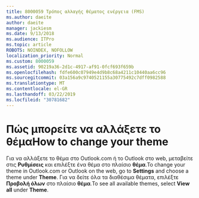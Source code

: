 ```yaml
---
title: 8000059 Τρόπος αλλαγής θέματος ενέργεια (FMS)
ms.author: daeite
author: daeite
manager: jackiesm
ms.date: 9/13/2018
ms.audience: ITPro
ms.topic: article
ROBOTS: NOINDEX, NOFOLLOW
localization_priority: Normal
ms.custom: 8000059
ms.assetid: 90219a36-2d1c-4917-af91-0fcf693f659b
ms.openlocfilehash: fdfe600c07949e4d9b8c68a4211c10440aa6cc96
ms.sourcegitcommit: 03a156a9c9740521155a30775492c7dff0982588
ms.translationtype: MT
ms.contentlocale: el-GR
ms.lasthandoff: 03/22/2019
ms.locfileid: "30781682"
---
```

# <a name="how-to-change-your-theme"></a><span data-ttu-id="07c53-102">Πώς μπορείτε να αλλάξετε το θέμα</span><span class="sxs-lookup"><span data-stu-id="07c53-102">How to change your theme</span></span>

<span data-ttu-id="07c53-103">Για να αλλάξετε το θέμα στο Outlook.com ή το Outlook στο web, μεταβείτε στις **Ρυθμίσεις** και επιλέξτε ένα θέμα στο πλαίσιο **θέμα**.</span><span class="sxs-lookup"><span data-stu-id="07c53-103">To change your theme in Outlook.com or Outlook on the web, go to **Settings** and choose a theme under **Theme**.</span></span> <span data-ttu-id="07c53-104">Για να δείτε όλα τα διαθέσιμα θέματα, επιλέξτε **Προβολή όλων** στο πλαίσιο **θέμα**.</span><span class="sxs-lookup"><span data-stu-id="07c53-104">To see all available themes, select **View all** under **Theme**.</span></span> 
  

